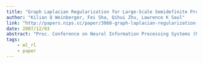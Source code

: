 ```yaml
---
title: "Graph Laplacian Regularization for Large-Scale Semidefinite Programming"
author: "Kilian Q Weinberger, Fei Sha, Qihui Zhu, Lawrence K Saul"
link: "http://papers.nips.cc/paper/3060-graph-laplacian-regularization-for-large-scale-semidefinite-programming.pdf"
date: 2007/12/03
abstract: "Proc. Conference on Neural Information Processing Systems (NIPS), 2007."
tags:
    - ml_rl
    - paper
---
```

